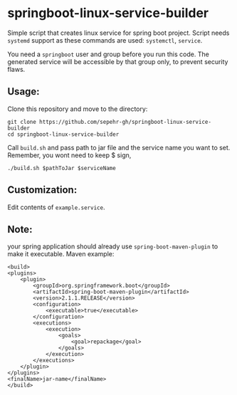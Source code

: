 # springboot-linux-service-builder
Simple script that creates linux service for spring boot project. Script needs `systemd` support as these commands are used: `systemctl`, `service`.

You need a `springboot` user and group before you run this code. The generated service will be accessible by that group only, to prevent security flaws.

## Usage:

Clone this repository and move to the directory:

```
git clone https://github.com/sepehr-gh/springboot-linux-service-builder
cd springboot-linux-service-builder
```

Call `build.sh` and pass path to jar file and the service name you want to set. Remember, you wont need to keep $ sign,

```
./build.sh $pathToJar $serviceName
```

## Customization:

Edit contents of `example.service`.

## Note:

your spring application should already use `spring-boot-maven-plugin` to make it executable. Maven example:


```
<build>
<plugins>
    <plugin>
        <groupId>org.springframework.boot</groupId>
        <artifactId>spring-boot-maven-plugin</artifactId>
        <version>2.1.1.RELEASE</version>
        <configuration>
            <executable>true</executable>
        </configuration>
        <executions>
            <execution>
                <goals>
                    <goal>repackage</goal>
                </goals>
            </execution>
        </executions>
    </plugin>
</plugins>
<finalName>jar-name</finalName>
</build>
```

